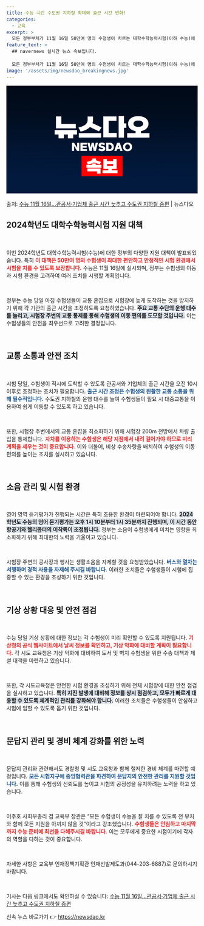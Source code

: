 ```yaml
---
title: 수능 시간 수도권 지하철 확대와 출근 시간 변화!
categories:
  - 교육
excerpt: >
  모든 정부부처가 11월 16일 50만여 명의 수험생이 치르는 대학수학능력시험(이하 수능)에 대비해 적극 지원…
feature_text: >
  ## navernews 실시간 뉴스 속보입니다.

  모든 정부부처가 11월 16일 50만여 명의 수험생이 치르는 대학수학능력시험(이하 수능)에 대비해 적극 지원…
image: '/assets/img/newsdao_breakingnews.jpg'
---
```


![뉴스다오 속보](/assets/img/newsdao_breakingnews.jpg)

<p>출처: <a href="https://newsdao.kr/2189" rel="dofollow">수능 11월 16일…관공서·기업체 출근 시간 늦추고 수도권 지하철 증편</a> | 뉴스다오</p>

<h2 data-ke-size="size26">2024학년도 대학수학능력시험 지원 대책</h2>

<p data-ke-size="size16">&nbsp;</p>

이번 2024학년도 대학수학능력시험(수능)에 대한 정부의 다양한 지원 대책이 발표되었습니다. 특히 <b><span style="color: #ee2323;">이 대책은 50만여 명의 수험생이 최대한 편안하고 안정적인 시험 환경에서 시험을 치를 수 있도록 보장합니다.</span></b> 수능은 11월 16일에 실시되며, 정부는 수험생의 이동과 시험 환경을 고려하여 여러 조치를 시행할 계획입니다. 

<p data-ke-size="size16">&nbsp;</p>

정부는 수능 당일 아침 수험생들이 교통 혼잡으로 시험장에 늦게 도착하는 것을 방지하기 위해 각 기관의 출근 시간을 조정하도록 요청하였습니다. <b><span style="background-color: #21538527;">주요 교통 수단의 운행 대수를 늘리고, 시험장 주변의 교통 통제를 통해 수험생의 이동 편의를 도모할 것입니다.</span></b> 이는 수험생들의 안전을 최우선으로 고려한 결정입니다.

<p data-ke-size="size16">&nbsp;</p>

<h2 data-ke-size="size26">교통 소통과 안전 조치</h2>

<p data-ke-size="size16">&nbsp;</p>

시험 당일, 수험생이 적시에 도착할 수 있도록 관공서와 기업체의 출근 시간을 오전 10시 이후로 조정하는 조치가 필요합니다. <b><span style="color: #1a5490;">출근 시간 조정은 수험생의 원활한 교통 소통을 위해 필수적입니다.</span></b> 수도권 지하철의 운행 대수를 늘여 수험생들이 필요 시 대중교통을 이용하여 쉽게 이동할 수 있도록 하고 있습니다. 

<p data-ke-size="size16">&nbsp;</p>

또한, 시험장 주변에서의 교통 혼잡을 최소화하기 위해 시험장 200m 전방에서 차량 출입을 통제합니다. <b><span style="color: #ee2323;">자차를 이용하는 수험생은 해당 지점에서 내려 걸어가야 하므로 미리 계획을 세우는 것이 중요합니다.</span></b> 이와 더불어, 비상 수송차량을 배치하여 수험생의 이동 편의를 높이는 조치를 실시하고 있습니다.

<p data-ke-size="size16">&nbsp;</p>

<h2 data-ke-size="size26">소음 관리 및 시험 환경</h2>

<p data-ke-size="size16">&nbsp;</p>

영어 영역 듣기평가가 진행되는 시간은 특히 조용한 환경이 마련되어야 합니다. <b><span style="background-color: #21538527;">2024학년도 수능의 영어 듣기평가는 오후 1시 10분부터 1시 35분까지 진행되며, 이 시간 동안 항공기와 헬리콥터의 이착륙이 조정됩니다.</span></b> 정부는 소음이 수험생에게 미치는 영향을 최소화하기 위해 최대한의 노력을 기울이고 있습니다.

<p data-ke-size="size16">&nbsp;</p>

시험장 주변의 공사장과 행사는 생활소음을 자제할 것을 요청받았습니다. <b><span style="color: #1a5490;">버스와 열차는 서행하며 경적 사용을 자제해 주시길 바랍니다.</span></b> 이러한 조치들은 수험생들이 시험에 집중할 수 있는 환경을 조성하기 위한 것입니다.

<p data-ke-size="size16">&nbsp;</p>

<h2 data-ke-size="size26">기상 상황 대응 및 안전 점검</h2>

<p data-ke-size="size16">&nbsp;</p>

수능 당일 기상 상황에 대한 정보는 각 수험생이 미리 확인할 수 있도록 지원됩니다. <b><span style="color: #ee2323;">기상청의 공식 웹사이트에서 날씨 정보를 확인하고, 기상 악화에 대비할 계획이 필요합니다.</span></b> 각 시도 교육청은 기상 악화에 대비하여 도서 및 벽지 수험생을 위한 수송 대책과 제설 대책을 마련하고 있습니다.

<p data-ke-size="size16">&nbsp;</p>

또한, 각 시도교육청은 안전한 시험 환경을 조성하기 위해 전체 시험장에 대한 안전 점검을 실시하고 있습니다. <b><span style="background-color: #21538527;">특히 지진 발생에 대비해 정보를 상시 점검하고, 모두가 빠르게 대응할 수 있도록 체계적인 관리를 강화해야 합니다.</span></b> 이러한 조치들은 수험생들이 안심하고 시험에 임할 수 있도록 돕기 위한 것입니다.

<p data-ke-size="size16">&nbsp;</p>

<h2 data-ke-size="size26">문답지 관리 및 경비 체계 강화를 위한 노력</h2>

<p data-ke-size="size16">&nbsp;</p>

문답지 관리와 관련해서도 경찰청 및 시도 교육청과 함께 철저한 경비 체계를 마련할 예정입니다. <b><span style="color: #1a5490;">모든 시험지구에 중앙협력관을 파견하여 문답지의 안전한 관리를 지원할 것입니다.</span></b> 이를 통해 수험생의 신뢰도를 높이고 시험의 공정성을 유지하려는 노력을 하고 있습니다.

<p data-ke-size="size16">&nbsp;</p>

이주호 사회부총리 겸 교육부 장관은 “모든 수험생이 수능을 잘 치를 수 있도록 전 부처와 함께 모든 지원을 아끼지 않을 것”이라고 강조했습니다. <b><span style="color: #ee2323;">수험생들은 안심하고 마지막까지 수능 준비에 최선을 다해주시길 바랍니다.</span></b> 이는 모두에게 중요한 시점이기에 각자의 역할을 다하는 것이 중요합니다.

<p data-ke-size="size16">&nbsp;</p>

자세한 사항은 교육부 인재정책기획관 인재선발제도과(044-203-6887)로 문의하시기 바랍니다.

<p data-ke-size="size16">&nbsp;</p>

기사는 다음 링크에서도 확인하실 수 있습니다: [수능 11월 16일…관공서·기업체 출근 시간 늦추고 수도권 지하철 증편](https://newsdao.kr/2189) 

신속 뉴스 바로가기 👉 <a href="https://newsdao.kr" rel="dofollow">https://newsdao.kr</a>



